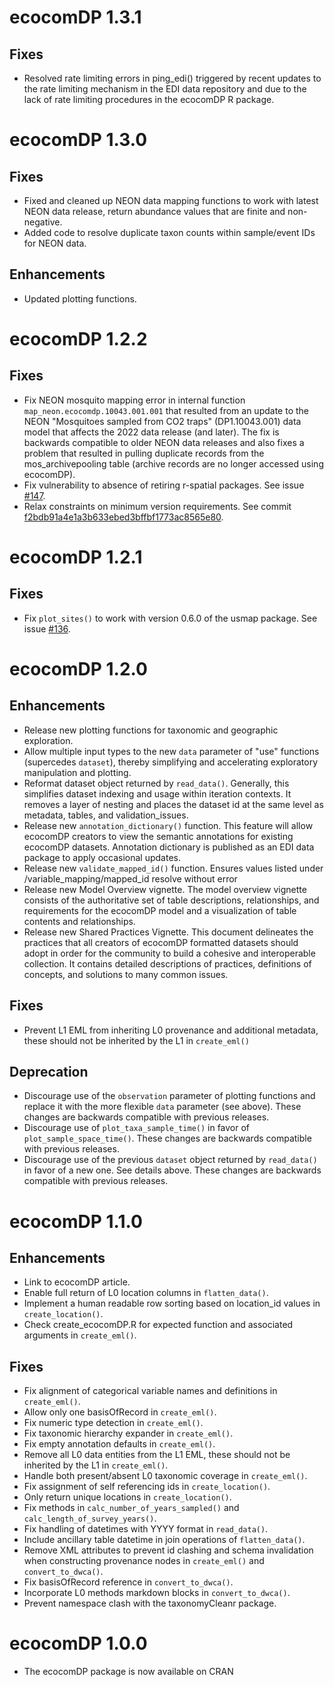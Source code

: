 # ecocomDP 1.3.1

## Fixes
* Resolved rate limiting errors in ping_edi() triggered by recent updates to the rate limiting mechanism in the EDI data repository and due to the lack of rate limiting procedures in the ecocomDP R package.

# ecocomDP 1.3.0

## Fixes
* Fixed and cleaned up NEON data mapping functions to work with latest NEON data release, return abundance values that are finite and non-negative.
* Added code to resolve duplicate taxon counts within sample/event IDs for NEON data.

## Enhancements
* Updated plotting functions.

# ecocomDP 1.2.2

## Fixes
* Fix NEON mosquito mapping error in internal function `map_neon.ecocomdp.10043.001.001` that resulted from an update to the NEON "Mosquitoes sampled from CO2 traps" (DP1.10043.001) data model that affects the 2022 data release (and later). The fix is backwards compatible to older NEON data releases and also fixes a problem that resulted in pulling duplicate records from the mos_archivepooling table (archive records are no longer accessed using ecocomDP).
* Fix vulnerability to absence of retiring r-spatial packages. See issue [#147](https://github.com/EDIorg/ecocomDP/issues/147).
* Relax constraints on minimum version requirements. See commit [f2bdb91a4e1a3b633ebed3bffbf1773ac8565e80](https://github.com/EDIorg/ecocomDP/commit/f2bdb91a4e1a3b633ebed3bffbf1773ac8565e80).

# ecocomDP 1.2.1

## Fixes
* Fix `plot_sites()` to work with version 0.6.0 of the usmap package. See issue [#136](https://github.com/EDIorg/ecocomDP/issues/136).

# ecocomDP 1.2.0

## Enhancements
* Release new plotting functions for taxonomic and geographic exploration.
* Allow multiple input types to the new `data` parameter of "use" functions (supercedes `dataset`), thereby simplifying and accelerating exploratory manipulation and plotting.
* Reformat dataset object returned by `read_data()`. Generally, this simplifies dataset indexing and usage within iteration contexts. It removes a layer of nesting and places the dataset id at the same level as metadata, tables, and validation_issues.
* Release new `annotation_dictionary()` function. This feature will allow ecocomDP creators to view the semantic annotations for existing ecocomDP datasets. Annotation dictionary is published as an EDI data package to apply occasional updates.
* Release new `validate_mapped_id()` function. Ensures values listed under /variable_mapping/mapped_id resolve without error
* Release new Model Overview vignette. The model overview vignette consists of the authoritative set of table descriptions, relationships, and requirements for the ecocomDP model and a visualization of table contents and relationships.
* Release new Shared Practices Vignette. This document delineates the practices that all creators of ecocomDP formatted datasets should adopt in order for the community to build a cohesive and interoperable collection. It contains detailed descriptions of practices, definitions of concepts, and solutions to many common issues.

## Fixes
* Prevent L1 EML from inheriting L0 provenance and additional metadata, these should not be inherited by the L1 in `create_eml()`
  
## Deprecation
* Discourage use of the `observation` parameter of plotting functions and replace it with the more flexible `data` parameter (see above). These changes are backwards compatible with previous releases.
* Discourage use of `plot_taxa_sample_time()` in favor of `plot_sample_space_time()`. These changes are backwards compatible with previous releases.
* Discourage use of the previous `dataset` object returned by `read_data()` in favor of a new one. See details above. These changes are backwards compatible with previous releases.

# ecocomDP 1.1.0

## Enhancements
* Link to ecocomDP article.
* Enable full return of L0 location columns in `flatten_data()`.
* Implement a human readable row sorting based on location_id values in `create_location()`.
* Check create_ecocomDP.R for expected function and associated arguments in `create_eml()`.

## Fixes
* Fix alignment of categorical variable names and definitions in `create_eml()`.
* Allow only one basisOfRecord in `create_eml()`.
* Fix numeric type detection in `create_eml()`.
* Fix taxonomic hierarchy expander in `create_eml()`.
* Fix empty annotation defaults in `create_eml()`.
* Remove all L0 data entities from the L1 EML, these should not be inherited by the L1 in `create_eml()`.
* Handle both present/absent L0 taxonomic coverage in `create_eml()`.
* Fix assignment of self referencing ids in `create_location()`.
* Only return unique locations in `create_location()`.
* Fix methods in `calc_number_of_years_sampled()` and `calc_length_of_survey_years()`.
* Fix handling of datetimes with YYYY format in `read_data()`.
* Include ancillary table datetime in join operations of `flatten_data()`.
* Remove XML attributes to prevent id clashing and schema invalidation when constructing provenance nodes in `create_eml()` and `convert_to_dwca()`.
* Fix basisOfRecord reference in `convert_to_dwca()`.
* Incorporate L0 methods markdown blocks in `convert_to_dwca()`.
* Prevent namespace clash with the taxonomyCleanr package.

# ecocomDP 1.0.0

* The ecocomDP package is now available on CRAN
